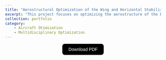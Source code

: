 ```yaml
---
title: "Aerostructural Optimization of the Wing and Horizontal Stabilizer of the Bombardier CRJ700"
excerpt: "This project focuses on optimizing the aerostructure of the Bombardier CRJ700’s wing and horizontal stabilizer to minimize fuel consumption during cruise flight. Using OpenAeroStruct, which combines aerodynamic and structural analysis within the OpenMDAO framework, the study evaluates design improvements under both cruise and maneuvering conditions. <br/><img src='/images/portfolio/dim_bombardier.jpeg' style='display: block; margin-top: 20px; margin-left: auto; margin-right: auto; width: 70%; height: auto;'>"
collection: portfolio
category:
    - Aircraft Otimization
    - Multidisciplinary Optimization
---
```


<div style="display: flex; justify-content: center; align-items: center;">
  <a href="https://joaogaspar00.github.io/files/projects/Aircraft_Optmization.pdf" target="_blank">
    <button style="
      padding: 10px 20px;
      font-size: 14px;
      background-color: black;
      color: white;
      border: none;
      border-radius: 8px;
      cursor: pointer;
      transition: background-color 0.3s;">
      Download PDF
    </button>
  </a>
</div>